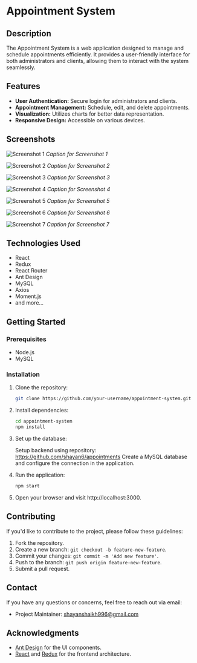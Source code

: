 # Appointment System

## Description

The Appointment System is a web application designed to manage and schedule appointments efficiently. It provides a user-friendly interface for both administrators and clients, allowing them to interact with the system seamlessly.

## Features

- **User Authentication:** Secure login for administrators and clients.
- **Appointment Management:** Schedule, edit, and delete appointments.
- **Visualization:** Utilizes charts for better data representation.
- **Responsive Design:** Accessible on various devices.

## Screenshots

![Screenshot 1](/public/images/1.jpg)
*Caption for Screenshot 1*

![Screenshot 2](/public/images/2.jpg)
*Caption for Screenshot 2*

![Screenshot 3](/public/images/3.jpg)
*Caption for Screenshot 3*

![Screenshot 4](/public/images/4.jpg)
*Caption for Screenshot 4*

![Screenshot 5](/public/images/5.jpg)
*Caption for Screenshot 5*

![Screenshot 6](/public/images/6.jpg)
*Caption for Screenshot 6*

![Screenshot 7](/public/images/7.jpg)
*Caption for Screenshot 7*


<!-- Add more screenshots and captions as needed -->

## Technologies Used

- React
- Redux
- React Router
- Ant Design
- MySQL
- Axios
- Moment.js
- and more...

## Getting Started

### Prerequisites

- Node.js
- MySQL

### Installation

1. Clone the repository:

   ```bash
   git clone https://github.com/your-username/appointment-system.git
   
2. Install dependencies:

   ```bash
   cd appointment-system
   npm install
   
3. Set up the database:

   Setup backend using repository: https://github.com/shayan6/appointments
   Create a MySQL database and configure the connection in the application.
   
4. Run the application:

   ```bash
   npm start

5. Open your browser and visit http://localhost:3000.

## Contributing

If you'd like to contribute to the project, please follow these guidelines:

1. Fork the repository.
2. Create a new branch: `git checkout -b feature-new-feature`.
3. Commit your changes: `git commit -m 'Add new feature'`.
4. Push to the branch: `git push origin feature-new-feature`.
5. Submit a pull request.

## Contact

If you have any questions or concerns, feel free to reach out via email:

- Project Maintainer: [shayanshaikh996@gmail.com](mailto:shayanshaikh996@gmail.com)

## Acknowledgments

- [Ant Design](https://ant.design/) for the UI components.
- [React](https://reactjs.org/) and [Redux](https://redux.js.org/) for the frontend architecture.

